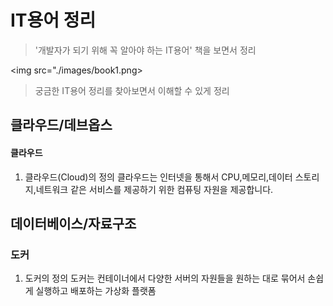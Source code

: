 # IT용어 정리
> '개발자가 되기 위해 꼭 알아야 하는 IT용어' 책을 보면서 정리   

<img src="./images/book1.png>
          
> 궁금한 IT용어 정리를 찾아보면서 이해할 수 있게 정리

## 클라우드/데브옵스
#### 클라우드
1. 클라우드(Cloud)의 정의
클라우드는 인터넷을 통해서 CPU,메모리,데이터 스토리지,네트워크 같은 서비스를 제공하기 위한 컴퓨팅 자원을 제공합니다. 

## 데이터베이스/자료구조 

### 도커

1. 도커의 정의 
도커는 컨테이너에서 다양한 서버의 자원들을 원하는 대로 묶어서 손쉽게 실행하고 배포하는 가상화 플랫폼

